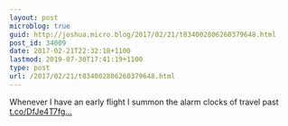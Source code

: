 ```yaml
---
layout: post
microblog: true
guid: http://joshua.micro.blog/2017/02/21/t834002806260379648.html
post_id: 34009
date: 2017-02-21T22:32:18+1100
lastmod: 2019-07-30T17:41:19+1100
type: post
url: /2017/02/21/t834002806260379648.html
---
```

Whenever I have an early flight I summon the alarm clocks of travel past [t.co/DfJe4T7fg...](https://t.co/DfJe4T7fgY)
